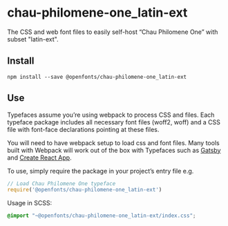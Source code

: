 
# chau-philomene-one_latin-ext

The CSS and web font files to easily self-host “Chau Philomene One” with subset "latin-ext".

## Install

`npm install --save @openfonts/chau-philomene-one_latin-ext`

## Use

Typefaces assume you’re using webpack to process CSS and files. Each typeface
package includes all necessary font files (woff2, woff) and a CSS file with
font-face declarations pointing at these files.

You will need to have webpack setup to load css and font files. Many tools built
with Webpack will work out of the box with Typefaces such as [Gatsby](https://github.com/gatsbyjs/gatsby)
and [Create React App](https://github.com/facebookincubator/create-react-app).

To use, simply require the package in your project’s entry file e.g.

```javascript
// Load Chau Philomene One typeface
require('@openfonts/chau-philomene-one_latin-ext')
```

Usage in SCSS:
```scss
@import "~@openfonts/chau-philomene-one_latin-ext/index.css";
```
